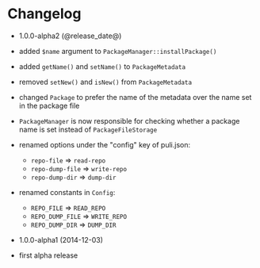 Changelog
=========

* 1.0.0-alpha2 (@release_date@)

 * added `$name` argument to `PackageManager::installPackage()`
 * added `getName()` and `setName()` to `PackageMetadata`
 * removed `setNew()` and `isNew()` from `PackageMetadata`
 * changed `Package` to prefer the name of the metadata over the name set in the
   package file
 * `PackageManager` is now responsible for checking whether a package name is 
   set instead of `PackageFileStorage`
 * renamed options under the "config" key of puli.json:
   * `repo-file` => `read-repo`
   * `repo-dump-file` => `write-repo`
   * `repo-dump-dir` => `dump-dir`
 * renamed constants in `Config`:
   * `REPO_FILE` => `READ_REPO`
   * `REPO_DUMP_FILE` => `WRITE_REPO`
   * `REPO_DUMP_DIR` => `DUMP_DIR`

* 1.0.0-alpha1 (2014-12-03)

 * first alpha release
